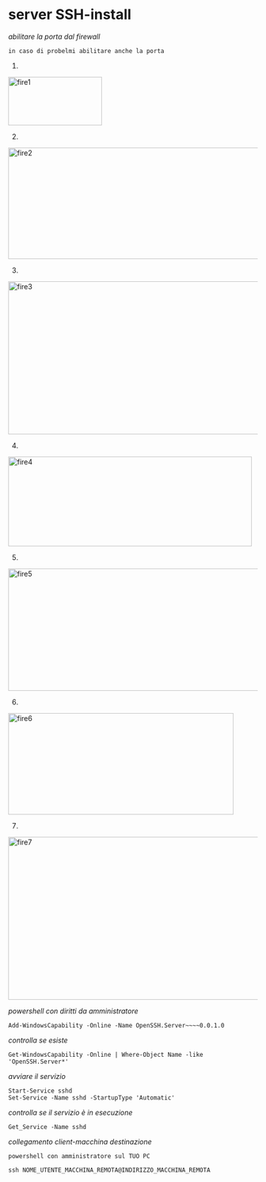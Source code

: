 # server SSH-install

*abilitare la porta dal firewall*

```
in caso di probelmi abilitare anche la porta 
```

1)
<img width="189" height="98" alt="fire1" src="https://github.com/user-attachments/assets/b14d1821-7ad8-4601-9cf0-775a1ca51c3c" />

2) 
<img width="846" height="225" alt="fire2" src="https://github.com/user-attachments/assets/812e6a8d-b0f3-4ae4-a7f4-9459df93b5a9" />

3)
<img width="677" height="309" alt="fire3" src="https://github.com/user-attachments/assets/519193b3-de0b-4292-897f-adc0fa3174ac" />

4)
<img width="492" height="181" alt="fire4" src="https://github.com/user-attachments/assets/91475c71-7e4b-4c06-b56f-3a7a248aee41" />

5)
<img width="527" height="247" alt="fire5" src="https://github.com/user-attachments/assets/0bb8ad42-6561-456f-8f16-baefa05b2adf" />

6)
<img width="455" height="205" alt="fire6" src="https://github.com/user-attachments/assets/f185588f-499b-46da-93cb-85548b69dcfb" />

7)
<img width="551" height="329" alt="fire7" src="https://github.com/user-attachments/assets/e7e6c014-bc99-43d6-baa2-27104a3c98c3" />


*powershell con diritti da amministratore*
```
Add-WindowsCapability -Online -Name OpenSSH.Server~~~~0.0.1.0
```

*controlla se esiste*
```
Get-WindowsCapability -Online | Where-Object Name -like 'OpenSSH.Server*'
```
*avviare il servizio*
```
Start-Service sshd
Set-Service -Name sshd -StartupType 'Automatic'
```

*controlla se il servizio è in esecuzione*
```
Get_Service -Name sshd
```

*collegamento client-macchina destinazione*
```
powershell con amministratore sul TUO PC

ssh NOME_UTENTE_MACCHINA_REMOTA@INDIRIZZO_MACCHINA_REMOTA
```

